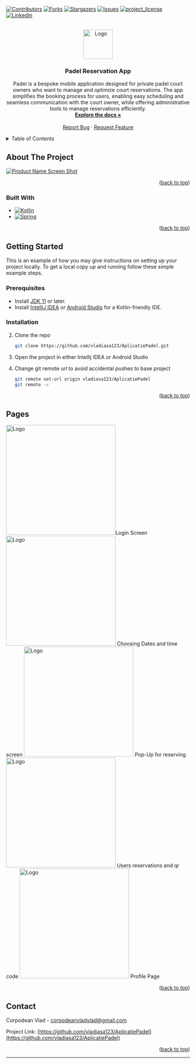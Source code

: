 
<a id="readme-top"></a>

[![Contributors][contributors-shield]][contributors-url]
[![Forks][forks-shield]][forks-url]
[![Stargazers][stars-shield]][stars-url]
[![Issues][issues-shield]][issues-url]
[![project_license][license-shield]][license-url]
[![LinkedIn][linkedin-shield]][linkedin-url]

<br />
<div align="center">
  <a href="https://github.com/vladiasa123/AplicatiePadel">
    <img src="https://galmmtmm.ro/wp-content/uploads/2025/01/padel-logo-Copy.png" alt="Logo" width="80" height="80">
  </a>

<h3 align="center">Padel Reservation App</h3>

  <p align="center">
    Padel is a bespoke mobile application designed for private padel court owners who want to manage and optimize court reservations. The app simplifies the booking process for users, enabling easy scheduling and seamless communication with the court owner, while offering administrative tools to manage reservations efficiently.
    <br />
    <a href="https://github.com/vladiasa123/AplicatiePadel"><strong>Explore the docs »</strong></a>
    <br />
    <br />
    <a href="https://github.com/vladiasa123/AplicatiePadel/issues/new?labels=bug&template=bug-report---.md">Report Bug</a>
    ·
    <a href="https://github.com/vladiasa123/AplicatiePadel/issues/new?labels=enhancement&template=feature-request---.md">Request Feature</a>
  </p>
</div>


<details>
  <summary>Table of Contents</summary>
  <ol>
    <li>
      <a href="#about-the-project">About The Project</a>
      <ul>
        <li><a href="#built-with">Built With</a></li>
      </ul>
    </li>
    <li>
      <a href="#getting-started">Getting Started</a>
      <ul>
        <li><a href="#prerequisites">Prerequisites</a></li>
        <li><a href="#installation">Installation</a></li>
      </ul>
    </li>
    <li><a href="#Pages">Pages</a></li>
    <li><a href="#contact">Contact</a></li>
  </ol>
</details>



## About The Project

[![Product Name Screen Shot][product-screenshot]](https://galmmtmm.ro/wp-content/uploads/2025/01/banner-Copy.png)

<p align="right">(<a href="#readme-top">back to top</a>)</p>

### Built With

- [![Kotlin][JQuery.com]][JQuery-url]
- [![Spring][Spring.com]][JQuery-url]

<p align="right">(<a href="#readme-top">back to top</a>)</p>



## Getting Started

This is an example of how you may give instructions on setting up your project locally.
To get a local copy up and running follow these simple example steps.

### Prerequisites

- Install [JDK 11](https://adoptopenjdk.net/) or later.
- Install [IntelliJ IDEA](https://www.jetbrains.com/idea/) or [Android Studio](https://developer.android.com/studio) for a Kotlin-friendly IDE.

### Installation

2. Clone the repo
   ```sh
   git clone https://github.com/vladiasa123/AplicatiePadel.git
   ```
3. Open the project in either Intellij IDEA or Android Studio

4. Change git remote url to avoid accidental pushes to base project
   ```sh
   git remote set-url origin vladiasa123/AplicatiePadel
   git remote -v
   ```

<p align="right">(<a href="#readme-top">back to top</a>)</p>

## Pages

<img href="#Pages" src="https://galmmtmm.ro/wp-content/uploads/2025/01/Screenshot-2025-01-17-124154.png" alt="Logo" height = 300px>Login Screen
<img src="https://galmmtmm.ro/wp-content/uploads/2025/01/Screenshot-2025-01-17-124208.png" alt="Logo" height = 300px> Choosing Dates and time screen
<img src="https://galmmtmm.ro/wp-content/uploads/2025/01/Screenshot-2025-01-17-124214.png" alt="Logo" height = 300px> Pop-Up for reserving
<img src="https://galmmtmm.ro/wp-content/uploads/2025/01/Screenshot-2025-01-17-124220.png" alt="Logo" height = 300px> Users reservations and qr code
<img src="https://galmmtmm.ro/wp-content/uploads/2025/01/Screenshot-2025-01-17-124224.png" alt="Logo" height = 300px> Profile Page

<p align="right">(<a href="#readme-top">back to top</a>)</p>

## Contact

Corpodean Vlad - corpodeanvladvlad@gmail.com

Project Link: [https://github.com/vladiasa123/AplicatiePadel](https://github.com/vladiasa123/AplicatiePadel)

<p align="right">(<a href="#readme-top">back to top</a>)</p>

[contributors-shield]: https://img.shields.io/github/contributors/vladiasa123/AplicatiePadel.svg?style=for-the-badge
[contributors-url]: https://github.com/vladiasa123/AplicatiePadel/graphs/contributors
[forks-shield]: https://img.shields.io/github/forks/vladiasa123/AplicatiePadel.svg?style=for-the-badge
[forks-url]: https://github.com/vladiasa123/AplicatiePadel/network/members
[stars-shield]: https://img.shields.io/github/stars/vladiasa123/AplicatiePadel.svg?style=for-the-badge
[stars-url]: https://github.com/vladiasa123/AplicatiePadel/stargazers
[issues-shield]: https://img.shields.io/github/issues/vladiasa123/AplicatiePadel.svg?style=for-the-badge
[issues-url]: https://github.com/vladiasa123/AplicatiePadel/issues
[license-shield]: https://img.shields.io/github/license/vladiasa123/AplicatiePadel.svg?style=for-the-badge
[license-url]: https://github.com/vladiasa123/AplicatiePadel/blob/master/LICENSE.txt
[linkedin-shield]: https://img.shields.io/badge/-LinkedIn-black.svg?style=for-the-badge&logo=linkedin&colorB=555
[linkedin-url]: https://www.linkedin.com/in/vlad-corpodean-a238671a5/
[product-screenshot]: images/screenshot.png
[Next.js]: https://img.shields.io/badge/next.js-000000?style=for-the-badge&logo=nextdotjs&logoColor=white
[Next-url]: https://nextjs.org/
[React.js]: https://img.shields.io/badge/React-20232A?style=for-the-badge&logo=react&logoColor=61DAFB
[React-url]: https://reactjs.org/
[Vue.js]: https://img.shields.io/badge/Vue.js-35495E?style=for-the-badge&logo=vuedotjs&logoColor=4FC08D
[Vue-url]: https://vuejs.org/
[Angular.io]: https://img.shields.io/badge/Angular-DD0031?style=for-the-badge&logo=angular&logoColor=white
[Angular-url]: https://angular.io/
[Svelte.dev]: https://img.shields.io/badge/Svelte-4A4A55?style=for-the-badge&logo=svelte&logoColor=FF3E00
[Svelte-url]: https://svelte.dev/
[Laravel.com]: https://img.shields.io/badge/Laravel-FF2D20?style=for-the-badge&logo=laravel&logoColor=white
[Laravel-url]: https://laravel.com
[Bootstrap.com]: https://img.shields.io/badge/Bootstrap-563D7C?style=for-the-badge&logo=bootstrap&logoColor=white
[Bootstrap-url]: https://getbootstrap.com
[JQuery.com]: https://img.shields.io/badge/Kotlin-7F52FF?style=for-the-badge&logo=kotlin&logoColor=white
[Spring.com]: https://img.shields.io/badge/SpringBoot-6DB33F?style=flat-square&logo=Spring&logoColor=white
[JQuery-url]: https://jquery.com
****
